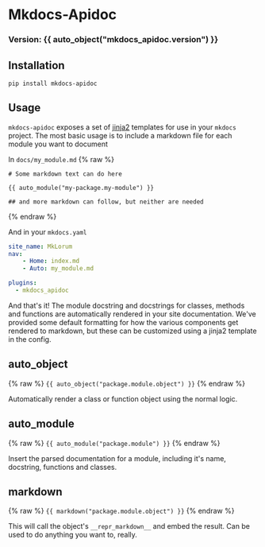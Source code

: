 # Mkdocs-Apidoc

### Version: {{ auto_object("mkdocs_apidoc.__version__") }}

## Installation

`pip install mkdocs-apidoc`

## Usage

`mkdocs-apidoc` exposes a set of [jinja2](https://jinja.palletsprojects.com/en/2.11.x/) templates
for use in your `mkdocs` project. The most basic usage is to include a markdown file for 
each module you want to document

In `docs/my_module.md`
{% raw %}
```
# Some markdown text can do here

{{ auto_module("my-package.my-module") }}

## and more markdown can follow, but neither are needed
```
{% endraw %}

And in your `mkdocs.yaml`
```yaml
site_name: MkLorum
nav:
    - Home: index.md
    - Auto: my_module.md

plugins:
  - mkdocs_apidoc
```

And that's it! The module docstring and docstrings for classes, methods
and functions are automatically rendered in your site documentation. We've
provided some default formatting for how the various components get rendered to markdown, 
but these can be customized using a jinja2 template in the config. 

## auto_object

{% raw %}
`{{ auto_object("package.module.object") }}`
{% endraw %}

Automatically render a class or function object using the normal logic. 

## auto_module

{% raw %}
`{{ auto_module("package.module") }}`
{% endraw %}

Insert the parsed documentation for a module, including it's name, docstring, 
functions and classes. 

## markdown

{% raw %}
`{{ markdown("package.module.object") }}`
{% endraw %}

This will call the object's `__repr_markdown__` and embed
the result. Can be used to do anything you want to, really. 
